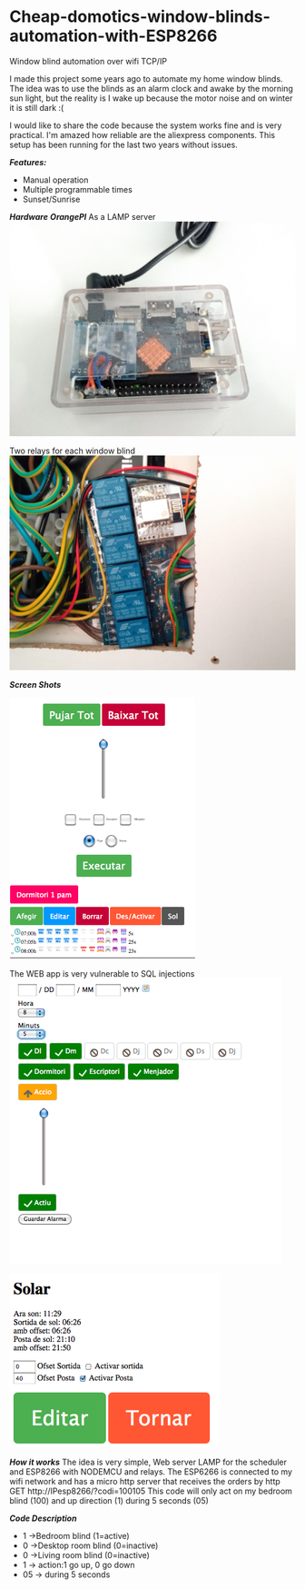 # Cheap-domotics-window-blinds-automation-with-ESP8266
Window blind automation over wifi TCP/IP

I made this project some years ago to automate my home window blinds. The idea was to use the blinds as an alarm clock and awake by the morning sun light, but the reality is I wake up because the motor noise and on winter it is still dark :(

I would like to share the code because the system works fine and is very practical. I'm amazed how reliable are the aliexpress components. This setup has been running for the last two years without issues.

***Features:***
- Manual operation
- Multiple programmable times
- Sunset/Sunrise

***Hardware***
***OrangePI***
As a LAMP server
![OrangePI](https://raw.githubusercontent.com/lobernat/Cheap-domotics-window-blinds-automation-with-ESP8266/master/screenshots/OrangePI.jpg)

Two relays for each window blind
![Relays](https://raw.githubusercontent.com/lobernat/Cheap-domotics-window-blinds-automation-with-ESP8266/master/screenshots/esp8266_relay.jpg)

***Screen Shots***

![Main screeen](https://raw.githubusercontent.com/lobernat/Cheap-domotics-window-blinds-automation-with-ESP8266/master/screenshots/main.png)

The WEB app is very vulnerable to SQL injections
![Main screeen](https://raw.githubusercontent.com/lobernat/Cheap-domotics-window-blinds-automation-with-ESP8266/master/screenshots/scheduler.png)

![Main screeen](https://raw.githubusercontent.com/lobernat/Cheap-domotics-window-blinds-automation-with-ESP8266/master/screenshots/solar.png)


***How it works***
The idea is very simple, Web server LAMP for the scheduler and ESP8266 with NODEMCU and relays.
The ESP6266 is connected to my wifi network and has a micro http server that receives the orders by http GET
http://IPesp8266/?codi=100105
This code will only act on my bedroom blind (100) and up direction (1) during 5 seconds (05)

***Code Description***
- 1 ->Bedroom blind (1=active)
- 0 ->Desktop room blind (0=inactive)
- 0 ->Living room blind (0=inactive)
- 1 -> action:1 go up, 0 go down
- 05 -> during 5 seconds
